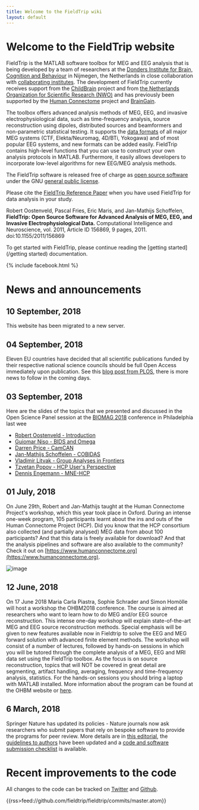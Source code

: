 ```yaml
---
title: Welcome to the FieldTrip wiki
layout: default
---
```


# Welcome to the FieldTrip website

FieldTrip is the MATLAB software toolbox for MEG and EEG analysis that is being developed by a team of researchers at the [Donders Institute for Brain, Cognition and Behaviour](http://www.ru.nl/donders) in Nijmegen, the Netherlands in close collaboration with [collaborating institutes](/external_links#collaborating_institutes). The development of FieldTrip currently receives support from the [ChildBrain](http://www.childbrain.eu) project and from [the Netherlands Organization for Scientific Research (NWO)](http://www.nwo.nl) and has previously been supported by the [Human Connectome](http://humanconnectome.org) project and [BrainGain](http://www.braingain.nl).

The toolbox offers advanced analysis methods of MEG, EEG, and invasive electrophysiological data, such as time-frequency analysis, source reconstruction using dipoles, distributed sources and beamformers and non-parametric statistical testing. It supports the [data formats](/dataformat) of all major MEG systems (CTF, Elekta/Neuromag, 4D/BTi, Yokogawa) and of most popular EEG systems, and new formats can be added easily. FieldTrip contains high-level functions that you can use to construct your own analysis protocols in MATLAB. Furthermore, it easily allows developers to incorporate low-level algorithms for new EEG/MEG analysis methods.

The FieldTrip software is released free of charge as [open source software](http://en.wikipedia.org/wiki/Open_source) under the GNU [general public license](http://www.gnu.org/copyleft/gpl.html).

<div class="alert-warning">
<p>Please cite the <a href="http://www.hindawi.com/journals/cin/2011/156869">FieldTrip Reference Paper</a>
when you have used FieldTrip for data analysis in your study.</p>

<p>Robert Oostenveld, Pascal Fries, Eric Maris, and Jan-Mathijs Schoffelen, <strong>FieldTrip: Open Source Software for Advanced Analysis of MEG, EEG, and Invasive Electrophysiological Data.</strong> Computational Intelligence and Neuroscience, vol. 2011, Article ID 156869, 9 pages, 2011. doi:10.1155/2011/156869</p>
</div>

To get started with FieldTrip, please continue reading the [getting started](/getting started) documentation.

{% include facebook.html %}

# News and announcements

## 10 September, 2018

This website has been migrated to a new server.

## 04 September, 2018

Eleven EU countries have decided that all scientific publications funded by their respective national science councils should be full Open Access immediately upon publication. See this [blog post from PLOS](https://blogs.plos.org/plos/2018/09/open-access-publishing-forges-ahead-in-europe/), there is more news to follow in the coming days.

## 03 September, 2018

Here are the slides of the topics that we presented and discussed in the Open Science Panel session at the [BIOMAG 2018](http://www.biomag2018.org) conference in Philadelphia last wee

*  [Robert Oostenveld - Introduction](https://www.slideshare.net/RobertOostenveld/biomag2018-robert-oostenveld-open-science-intro)
*  [Guiomar Niso - BIDS and Omega](https://www.slideshare.net/RobertOostenveld/biomag2018-guiomar-niso-bids-and-omega)
*  [Darren Price - CamCAN](https://www.slideshare.net/RobertOostenveld/biomag2018-darren-price-camcan)
*  [Jan-Mathijs Schoffelen - COBIDAS](https://www.slideshare.net/RobertOostenveld/biomag2018-janmathijs-schoffelen-cobidas)
*  [Vladimir Litvak - Group Analyses in Frontiers](https://www.slideshare.net/RobertOostenveld/biomag2018-vladimir-litvak-frontiers)
*  [Tzvetan Popov - HCP User's Perspective](https://www.slideshare.net/RobertOostenveld/biomag2018-tzvetan-popov-hcp-from-a-users-perspective)
*  [Dennis Engemann - MNE-HCP](https://www.slideshare.net/RobertOostenveld/biomag2018-denis-engemann-mnehcp)

## 01 July, 2018

On June 29th, Robert and Jan-Mathijs taught at the Human Connectome Project's workshop, which this year took place in Oxford. During an intense one-week program, 105 participants learnt about the ins and outs of the Human Connectome Project (HCP). Did you know that the HCP consortium also collected (and partially analysed) MEG data from about 100 participants? And that this data is freely available for download? And that the analysis pipelines and software are also available to the community? Check it out on [https://www.humanconnectome.org](https://www.humanconnectome.org).

![image](/static/img/ft_in_oxford.jpg@400)

## 12 June, 2018

On 17 June 2018 Maria Carla Piastra, Sophie Schrader and Simon Homölle will host a workshop the OHBM2018 conference. The course is aimed at researchers who want to learn how to do MEG and/or EEG source reconstruction. This intense one-day workshop will explain state-of-the-art MEG and EEG source reconstruction methods. Special emphasis will be given to new features available now in Fieldtrip to solve the EEG and MEG forward solution with advanced finite element methods. The workshop will consist of a number of lectures, followed by hands-on sessions in which you will be tutored through the complete analysis of a MEG, EEG and MRI data set using the FieldTrip toolbox. As the focus is on source reconstruction, topics that will NOT be covered in great detail are segmenting, artifact handling, averaging, frequency and time-frequency analysis, statistics. For the hands-on sessions you should bring a laptop with MATLAB installed. More information about the program can be found at the OHBM website or [here](/workshop/ohbm2018).

## 6 March, 2018

Springer Nature has updated its policies - Nature journals now ask researchers who submit papers that rely on bespoke software to provide the programs for peer review. More details are in [this editorial](https://www.nature.com/articles/d41586-018-02741-4), the [guidelines to authors](https://www.nature.com/authors/policies/availability.html#code) have been updated and a [code and software submission checklist](http://www.nature.com/documents/GuidelinesCodePublication.pdf) is available.

# Recent improvements to the code

All changes to the code can be tracked on [Twitter](http://twitter.com/fieldtriptoolbx) and [Github](/development/git).

{{rss>feed://github.com/fieldtrip/fieldtrip/commits/master.atom}}
